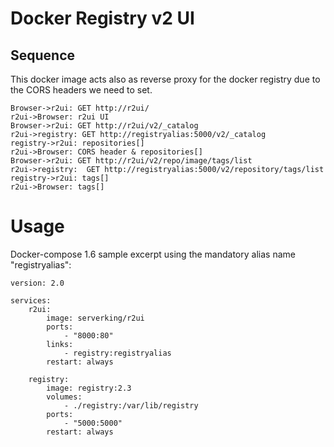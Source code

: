 # Docker Registry v2 UI
## Sequence
This docker image acts also as reverse proxy for the docker registry due to the CORS headers we need to set. 
```sequence
Browser->r2ui: GET http://r2ui/
r2ui->Browser: r2ui UI
Browser->r2ui: GET http://r2ui/v2/_catalog
r2ui->registry: GET http://registryalias:5000/v2/_catalog
registry->r2ui: repositories[]
r2ui->Browser: CORS header & repositories[]
Browser->r2ui: GET http://r2ui/v2/repo/image/tags/list
r2ui->registry:  GET http://registryalias:5000/v2/repository/tags/list
registry->r2ui: tags[]
r2ui->Browser: tags[]
```
# Usage
Docker-compose 1.6 sample excerpt using the mandatory alias name "registryalias":
```
version: 2.0

services:
    r2ui:
        image: serverking/r2ui
        ports:
            - "8000:80"
        links:
            - registry:registryalias
        restart: always
    
    registry:
        image: registry:2.3
        volumes:
            - ./registry:/var/lib/registry
        ports:
            - "5000:5000"
        restart: always
```
